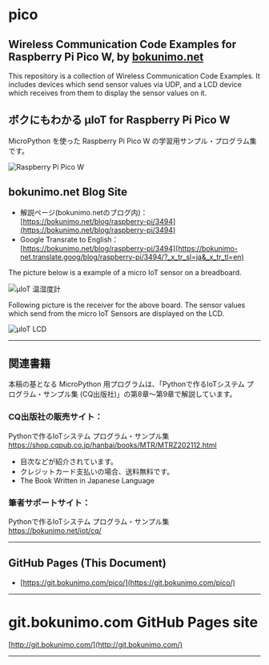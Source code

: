 # pico

## Wireless Communication Code Examples for Raspberry Pi Pico W, by [bokunimo.net](https://bokunimo.net/) 

This repository is a collection of Wireless Communication Code Examples. 
It includes devices which send sensor values via UDP, and a LCD device which receives from them to display the sensor values on it.  

## ボクにもわかる μIoT for Raspberry Pi Pico W 		

MicroPython を使った Raspberry Pi Pico W の学習用サンプル・プログラム集です。

![Raspberry Pi Pico W](https://bokunimo.net/blog/wp-content/uploads/2023/04/DSC_2562wide.jpg)

## bokunimo.net Blog Site

- 解説ページ(bokunimo.netのブログ内)：  
	[https://bokunimo.net/blog/raspberry-pi/3494](https://bokunimo.net/blog/raspberry-pi/3494)  
- Google Transrate to English：  
	[https://bokunimo.net/blog/raspberry-pi/3494](https://bokunimo-net.translate.goog/blog/raspberry-pi/3494/?_x_tr_sl=ja&_x_tr_tl=en)  

The picture below is a example of a micro IoT sensor on a breadboard.  

![μIoT 温湿度計](https://bokunimo.net/blog/wp-content/uploads/2023/04/DSC_0048wide.jpg)  

Following picture is the receiver for the above board. The sensor values which send from the micro IoT Sensors are displayed on the LCD.  

![μIoT LCD](https://bokunimo.net/blog/wp-content/uploads/2023/04/DSC_0034wide.jpg)  


--------------------------------------------------------------------------------
## 関連書籍

本稿の基となる MicroPython 用プログラムは、「Pythonで作るIoTシステム プログラム・サンプル集 (CQ出版社)」の第8章～第9章で解説しています。  

### CQ出版社の販売サイト：  

Pythonで作るIoTシステム プログラム・サンプル集  
https://shop.cqpub.co.jp/hanbai/books/MTR/MTRZ202112.html  
- 目次などが紹介されています。  
- クレジットカード支払いの場合、送料無料です。  
- The Book Written in Japanese Language  

### 筆者サポートサイト：  

Pythonで作るIoTシステム プログラム・サンプル集  
https://bokunimo.net/iot/cq/  

----------------------------------------------------------------

## GitHub Pages (This Document)
* [https://git.bokunimo.com/pico/](https://git.bokunimo.com/pico/)  

----------------------------------------------------------------

# git.bokunimo.com GitHub Pages site
[http://git.bokunimo.com/](http://git.bokunimo.com/)  

----------------------------------------------------------------

